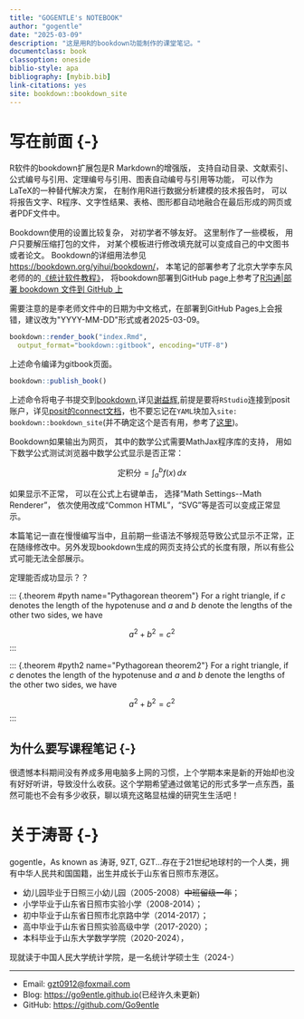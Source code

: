 ```yaml
---
title: "GOGENTLE's NOTEBOOK"
author: "gogentle"
date: "2025-03-09"
description: "这是用R的bookdown功能制作的课堂笔记。"
documentclass: book
classoption: oneside
biblio-style: apa
bibliography: [mybib.bib]
link-citations: yes
site: bookdown::bookdown_site
---
```




# 写在前面 {-}

R软件的bookdown扩展包是R Markdown的增强版，
支持自动目录、文献索引、公式编号与引用、定理编号与引用、图表自动编号与引用等功能，
可以作为LaTeX的一种替代解决方案，
在制作用R进行数据分析建模的技术报告时，
可以将报告文字、R程序、文字性结果、表格、图形都自动地融合在最后形成的网页或者PDF文件中。

Bookdown使用的设置比较复杂，
对初学者不够友好。
这里制作了一些模板，
用户只要解压缩打包的文件，
对某个模板进行修改填充就可以变成自己的中文图书或者论文。
Bookdown的详细用法参见<https://bookdown.org/yihui/bookdown/>，
本笔记的部署参考了北京大学李东风老师的的[《统计软件教程》](http://www.math.pku.edu.cn/teachers/lidf/docs/Rbook/html/_Rbook/index.html)，
将bookdown部署到GitHub page上参考了[R沟通|部署 bookdown 文件到 GitHub 上](https://developer.aliyun.com/article/1227300)

需要注意的是李老师文件中的日期为中文格式，在部署到GitHub Pages上会报错，建议改为"YYYY-MM-DD"形式或者2025-03-09。


``` r
bookdown::render_book("index.Rmd", 
  output_format="bookdown::gitbook", encoding="UTF-8")
```
上述命令编译为gitbook页面。




``` r
bookdown::publish_book()
```
上述命令将电子书提交到[bookdown](https://bookdown.org),详见[谢益辉](https://bookdown.org/yihui/bookdown/rstudio-connect.html),前提是要将`RStudio`连接到posit账户，详见[posit的connect文档](https://docs.posit.co/connect/user/publishing-rstudio/)，也不要忘记在`YAML`块加入`site: bookdown::bookdown_site`(并不确定这个是否有用，参考了[这里](https://support.posit.co/hc/en-us/articles/115009036948-Using-Bookdown-in-the-RStudio-IDE-and-RStudio-Connect))。

Bookdown如果输出为网页，
其中的数学公式需要MathJax程序库的支持，
用如下数学公式测试浏览器中数学公式显示是否正常：

$$
\text{定积分} = \int_a^b f(x) \,dx
$$

如果显示不正常，
可以在公式上右键单击，
选择“Math Settings--Math Renderer”，
依次使用改成“Common HTML”，“SVG”等是否可以变成正常显示。

本篇笔记一直在慢慢编写当中，且前期一些语法不够规范导致公式显示不正常，正在随缘修改中。另外发现bookdown生成的网页支持公式的长度有限，所以有些公式可能无法全部展示。

定理能否成功显示？？

::: {.theorem #pyth name="Pythagorean theorem"}
For a right triangle, if $c$ denotes the length of the hypotenuse
and $a$ and $b$ denote the lengths of the other two sides, we have

$$a^2 + b^2 = c^2$$
:::

::: {.theorem #pyth2 name="Pythagorean theorem2"}
For a right triangle, if $c$ denotes the length of the hypotenuse
and $a$ and $b$ denote the lengths of the other two sides, we have

$$a^2 + b^2 = c^2$$
:::

## 为什么要写课程笔记 {-}  
很遗憾本科期间没有养成多用电脑多上网的习惯，上个学期本来是新的开始却也没有好好听讲，导致没什么收获。这个学期希望通过做笔记的形式多学一点东西，虽然可能也不会有多少收获，聊以填充这略显枯燥的研究生生活吧！

# 关于涛哥 {-}  

gogentle，As known as 涛哥, 9ZT, GZT...存在于21世纪地球村的一个人类，拥有中华人民共和国国籍，出生并成长于山东省日照市东港区。  

- 幼儿园毕业于日照三小幼儿园（2005-2008）~~中班留级一年~~；  
- 小学毕业于山东省日照市实验小学（2008-2014）；  
- 初中毕业于山东省日照市北京路中学（2014-2017）；  
- 高中毕业于山东省日照实验高级中学（2017-2020）；  
- 本科毕业于山东大学数学学院（2020-2024），   

现就读于中国人民大学统计学院，是一名统计学硕士生（2024-） 

----  

* Email: <gzt0912@foxmail.com>
* Blog: <https://go9entle.github.io>(已经许久未更新)
* GitHub: <https://github.com/Go9entle>





